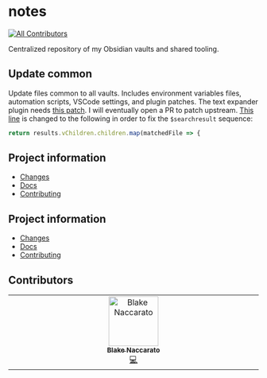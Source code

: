 # notes

[![All Contributors](https://img.shields.io/github/all-contributors/blakeNaccarato/notes?color=ee8449&style=flat-square)](#contributors)

Centralized repository of my Obsidian vaults and shared tooling.

## Update common

Update files common to all vaults. Includes environment variables files, automation scripts, VSCode settings, and plugin patches. The text expander plugin needs [this patch](https://github.com/mrjackphil/obsidian-text-expand/issues/78). I will eventually open a PR to patch upstream. [This line](https://github.com/mrjackphil/obsidian-text-expand/blob/d896e5aff557b37daa566c55c147a6b81fee5717/src/sequences/sequences.ts#L276) is changed to the following in order to fix the `$searchresult` sequence:

```JavaScript
return results.vChildren.children.map(matchedFile => {
```

## Project information

- [Changes](<https://blakeNaccarato.github.io/notes/changelog.html>)
- [Docs](<https://blakeNaccarato.github.io/notes>)
- [Contributing](<https://blakeNaccarato.github.io/notes/contributing.html>)

## Project information

- [Changes](<https://blakeNaccarato.github.io/notes/changelog.html>)
- [Docs](<https://blakeNaccarato.github.io/notes>)
- [Contributing](<https://blakeNaccarato.github.io/notes/contributing.html>)

## Contributors

<!-- ALL-CONTRIBUTORS-LIST:START - Do not remove or modify this section -->
<!-- prettier-ignore-start -->
<!-- markdownlint-disable -->
<table>
  <tbody>
    <tr>
      <td align="center" valign="top" width="14.28%"><a href="https://www.blakenaccarato.com/"><img src="https://avatars.githubusercontent.com/u/20692450?v=4?s=100" width="100px;" alt="Blake Naccarato"/><br /><sub><b>Blake Naccarato</b></sub></a><br /><a href="#code-blakeNaccarato" title="Code">💻</a></td>
    </tr>
  </tbody>
</table>

<!-- markdownlint-restore -->
<!-- prettier-ignore-end -->

<!-- ALL-CONTRIBUTORS-LIST:END -->
